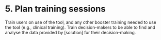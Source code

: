# 5. Plan training sessions

Train users on use of the tool, and any other booster training needed to use the tool (e.g., clinical training). Train decision-makers to be able to find and analyse the data provided by \[solution] for their decision-making.
